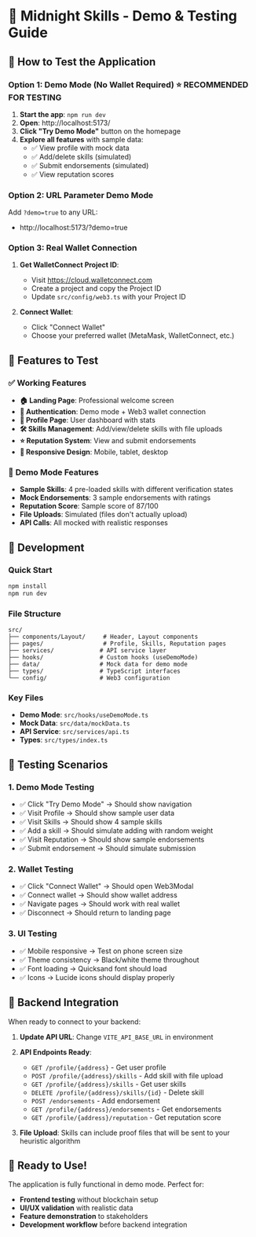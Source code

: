 # 🎯 Midnight Skills - Demo & Testing Guide

## 🚀 How to Test the Application

### Option 1: Demo Mode (No Wallet Required) ⭐ **RECOMMENDED FOR TESTING**

1. **Start the app**: `npm run dev`
2. **Open**: http://localhost:5173/
3. **Click "Try Demo Mode"** button on the homepage
4. **Explore all features** with sample data:
   - ✅ View profile with mock data
   - ✅ Add/delete skills (simulated)
   - ✅ Submit endorsements (simulated)
   - ✅ View reputation scores

### Option 2: URL Parameter Demo Mode

Add `?demo=true` to any URL:
- http://localhost:5173/?demo=true

### Option 3: Real Wallet Connection

1. **Get WalletConnect Project ID**:
   - Visit https://cloud.walletconnect.com
   - Create a project and copy the Project ID
   - Update `src/config/web3.ts` with your Project ID

2. **Connect Wallet**:
   - Click "Connect Wallet" 
   - Choose your preferred wallet (MetaMask, WalletConnect, etc.)

## 🎨 Features to Test

### ✅ **Working Features**
- **🏠 Landing Page**: Professional welcome screen
- **🔐 Authentication**: Demo mode + Web3 wallet connection
- **👤 Profile Page**: User dashboard with stats
- **🛠️ Skills Management**: Add/view/delete skills with file uploads
- **⭐ Reputation System**: View and submit endorsements
- **📱 Responsive Design**: Mobile, tablet, desktop

### 🎯 **Demo Mode Features**
- **Sample Skills**: 4 pre-loaded skills with different verification states
- **Mock Endorsements**: 3 sample endorsements with ratings
- **Reputation Score**: Sample score of 87/100
- **File Uploads**: Simulated (files don't actually upload)
- **API Calls**: All mocked with realistic responses

## 🔧 Development

### Quick Start
```bash
npm install
npm run dev
```

### File Structure
```
src/
├── components/Layout/     # Header, Layout components
├── pages/                 # Profile, Skills, Reputation pages
├── services/             # API service layer
├── hooks/                # Custom hooks (useDemoMode)
├── data/                 # Mock data for demo mode
├── types/                # TypeScript interfaces
└── config/               # Web3 configuration
```

### Key Files
- **Demo Mode**: `src/hooks/useDemoMode.ts`
- **Mock Data**: `src/data/mockData.ts`
- **API Service**: `src/services/api.ts`
- **Types**: `src/types/index.ts`

## 🎯 Testing Scenarios

### 1. Demo Mode Testing
- ✅ Click "Try Demo Mode" → Should show navigation
- ✅ Visit Profile → Should show sample user data
- ✅ Visit Skills → Should show 4 sample skills
- ✅ Add a skill → Should simulate adding with random weight
- ✅ Visit Reputation → Should show sample endorsements
- ✅ Submit endorsement → Should simulate submission

### 2. Wallet Testing
- ✅ Click "Connect Wallet" → Should open Web3Modal
- ✅ Connect wallet → Should show wallet address
- ✅ Navigate pages → Should work with real wallet
- ✅ Disconnect → Should return to landing page

### 3. UI Testing
- ✅ Mobile responsive → Test on phone screen size
- ✅ Theme consistency → Black/white theme throughout
- ✅ Font loading → Quicksand font should load
- ✅ Icons → Lucide icons should display properly

## 🚨 Backend Integration

When ready to connect to your backend:

1. **Update API URL**: Change `VITE_API_BASE_URL` in environment
2. **API Endpoints Ready**:
   - `GET /profile/{address}` - Get user profile
   - `POST /profile/{address}/skills` - Add skill with file upload
   - `GET /profile/{address}/skills` - Get user skills
   - `DELETE /profile/{address}/skills/{id}` - Delete skill
   - `POST /endorsements` - Add endorsement
   - `GET /profile/{address}/endorsements` - Get endorsements
   - `GET /profile/{address}/reputation` - Get reputation score

3. **File Upload**: Skills can include proof files that will be sent to your heuristic algorithm

## 🎉 Ready to Use!

The application is fully functional in demo mode. Perfect for:
- **Frontend testing** without blockchain setup
- **UI/UX validation** with realistic data
- **Feature demonstration** to stakeholders
- **Development workflow** before backend integration
